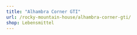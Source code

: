 ```yaml
---
title: "Alhambra Corner GTI"
url: /rocky-mountain-house/alhambra-corner-gti/
shop: Lebensmittel
---
```

